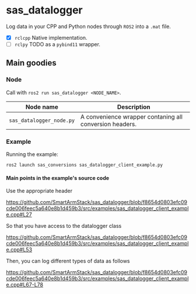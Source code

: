 # sas_datalogger

Log data in your CPP and Python nodes through `ROS2` into a `.mat` file.

- [X] `rclcpp` Native implementation.
- [ ] `rclpy` TODO as a `pybind11` wrapper.

## Main goodies

### Node

Call with `ros2 run sas_datalogger <NODE_NAME>`.

| Node name                             | Description                                                                                                                   |
|------------------------------------|-------------------------------------------------------------------------------------------------------------------------------|
| `sas_datalogger_node.py`              | A convenience wrapper contaning all conversion headers.                                                                       |

### Example

Running the example:

```commandline
ros2 launch sas_conversions sas_datalogger_client_example.py
```

#### Main points in the example's source code

Use the appropriate header

https://github.com/SmartArmStack/sas_datalogger/blob/f8654d0803efc09cde006feec5a640e8b1d459b3/src/examples/sas_datalogger_client_example.cpp#L27

So that you have access to the datalogger class

https://github.com/SmartArmStack/sas_datalogger/blob/f8654d0803efc09cde006feec5a640e8b1d459b3/src/examples/sas_datalogger_client_example.cpp#L53

Then, you can log different types of data as follows

https://github.com/SmartArmStack/sas_datalogger/blob/f8654d0803efc09cde006feec5a640e8b1d459b3/src/examples/sas_datalogger_client_example.cpp#L67-L78               
